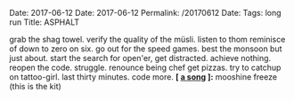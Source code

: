 Date: 2017-06-12
Date: 2017-06-12
Permalink: /20170612
Date: 
Tags: long run 
Title: ASPHALT
  
grab the shag towel. verify the quality of the müsli. listen to thom reminisce of down to zero on six. go out for the speed games. best the monsoon but just about. start the search for open'er, get distracted. achieve nothing. reopen the code. struggle. renounce being chef get pizzas. try to catchup on tattoo-girl. last thirty minutes. code more.
**[ [a song](https://www.youtube.com/watch?v=435SDzZYz0E) ]:** mooshine freeze (this is the kit)